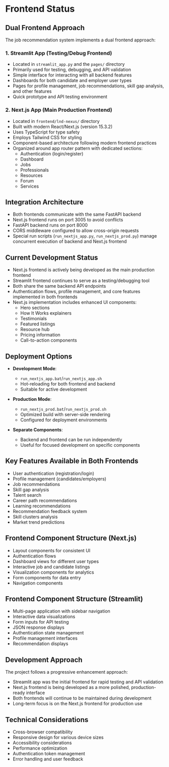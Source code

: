 # Frontend Status

## Dual Frontend Approach

The job recommendation system implements a dual frontend approach:

### 1. Streamlit App (Testing/Debug Frontend)
- Located in `streamlit_app.py` and the `pages/` directory
- Primarily used for testing, debugging, and API validation
- Simple interface for interacting with all backend features
- Dashboards for both candidate and employer user types
- Pages for profile management, job recommendations, skill gap analysis, and other features
- Quick prototype and API testing environment

### 2. Next.js App (Main Production Frontend)
- Located in `frontend/lnd-nexus/` directory
- Built with modern React/Next.js (version 15.3.2)
- Uses TypeScript for type safety
- Employs Tailwind CSS for styling
- Component-based architecture following modern frontend practices
- Organized around app router pattern with dedicated sections:
  - Authentication (login/register)
  - Dashboard
  - Jobs
  - Professionals
  - Resources
  - Forum
  - Services

## Integration Architecture
- Both frontends communicate with the same FastAPI backend
- Next.js frontend runs on port 3005 to avoid conflicts
- FastAPI backend runs on port 8000
- CORS middleware configured to allow cross-origin requests
- Special run scripts (`run_nextjs_app.py`, `run_nextjs_prod.py`) manage concurrent execution of backend and Next.js frontend

## Current Development Status
- Next.js frontend is actively being developed as the main production frontend
- Streamlit frontend continues to serve as a testing/debugging tool
- Both share the same backend API endpoints
- Authentication flows, profile management, and core features implemented in both frontends
- Next.js implementation includes enhanced UI components:
  - Hero sections
  - How It Works explainers
  - Testimonials
  - Featured listings
  - Resource hub
  - Pricing information
  - Call-to-action components

## Deployment Options
- **Development Mode**:
  - `run_nextjs_app.bat`/`run_nextjs_app.sh`
  - Hot-reloading for both frontend and backend
  - Suitable for active development

- **Production Mode**:
  - `run_nextjs_prod.bat`/`run_nextjs_prod.sh`
  - Optimized build with server-side rendering
  - Configured for deployment environments

- **Separate Components**:
  - Backend and frontend can be run independently
  - Useful for focused development on specific components

## Key Features Available in Both Frontends
- User authentication (registration/login)
- Profile management (candidates/employers)
- Job recommendations
- Skill gap analysis
- Talent search
- Career path recommendations
- Learning recommendations
- Recommendation feedback system
- Skill clusters analysis
- Market trend predictions

## Frontend Component Structure (Next.js)
- Layout components for consistent UI
- Authentication flows
- Dashboard views for different user types
- Interactive job and candidate listings
- Visualization components for analytics
- Form components for data entry
- Navigation components

## Frontend Component Structure (Streamlit)
- Multi-page application with sidebar navigation
- Interactive data visualizations
- Form inputs for API testing
- JSON response displays
- Authentication state management
- Profile management interfaces
- Recommendation displays

## Development Approach
The project follows a progressive enhancement approach:
- Streamlit app was the initial frontend for rapid testing and API validation
- Next.js frontend is being developed as a more polished, production-ready interface
- Both frontends will continue to be maintained during development
- Long-term focus is on the Next.js frontend for production use

## Technical Considerations
- Cross-browser compatibility
- Responsive design for various device sizes
- Accessibility considerations
- Performance optimization
- Authentication token management
- Error handling and user feedback 